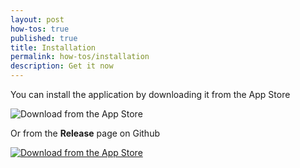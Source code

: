 ```yaml
---
layout: post
how-tos: true
published: true
title: Installation
permalink: how-tos/installation
description: Get it now
---
```


You can install the application by downloading it from the App Store

![Download from the App Store](https://user-images.githubusercontent.com/663460/26986739-23bffc6e-4d49-11e7-92a2-cdba1b517a08.png "Available soon")

Or from the **Release** page on Github

[![Download from the App Store](https://user-images.githubusercontent.com/663460/30159664-a0e818f4-93c9-11e7-9937-501201c36709.png "Available soon")](https://github.com/flyve-mdm/ios-mdm-dashboard/releases)